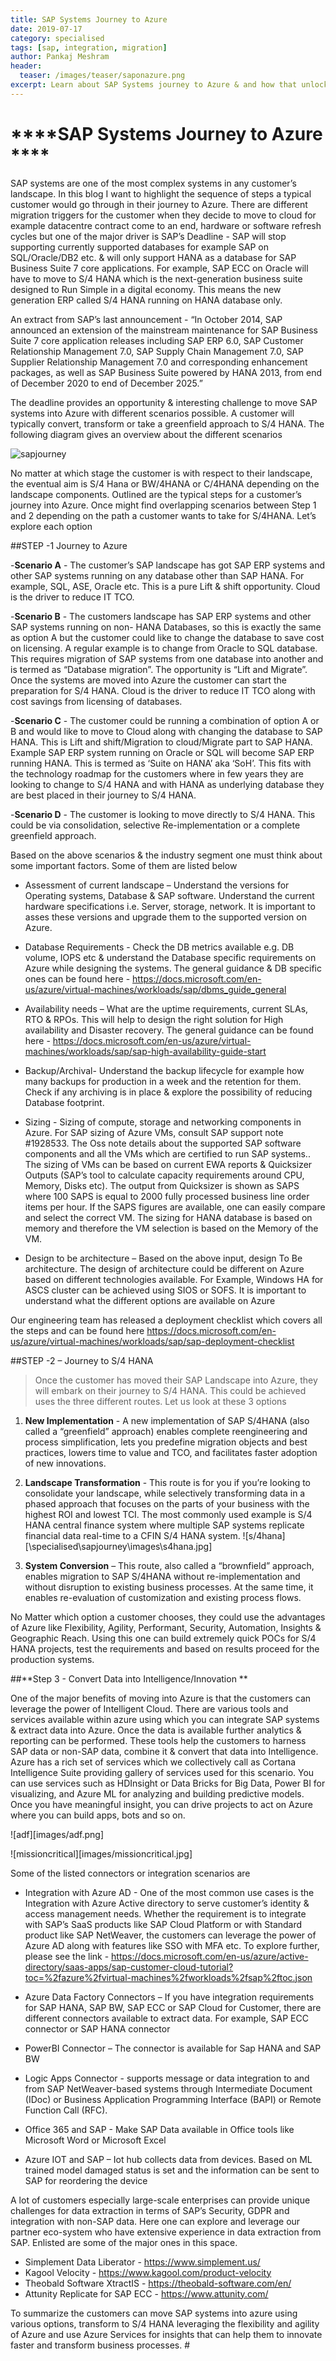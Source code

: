 ```yaml
---
title: SAP Systems Journey to Azure
date: 2019-07-17
category: specialised
tags: [sap, integration, migration]
author: Pankaj Meshram
header:
  teaser: /images/teaser/saponazure.png
excerpt: Learn about SAP Systems journey to Azure & and how that unlocks Innovation by Integration with Azure Services.  
---
```


# ****SAP Systems Journey to Azure ****

SAP systems are one of the most complex systems in any customer’s landscape. In this blog I want to highlight the sequence of steps a typical customer would go through in their journey to Azure. 
There are different migration triggers for the customer when they decide to move to cloud for example datacentre contract come to an end, hardware or software refresh cycles but one of the major driver is SAP’s Deadline - SAP will stop supporting currently supported databases for example SAP on SQL/Oracle/DB2 etc. & will only support HANA as a database for SAP Business Suite 7 core applications. For example, SAP ECC on Oracle will have to move to S/4 HANA which is the next-generation business suite designed to Run Simple in a digital economy. This means the new generation ERP called S/4 HANA running on HANA database only. 


An extract from SAP’s last announcement - “In October 2014, SAP announced an extension of the mainstream maintenance for SAP Business Suite 7 core application releases including SAP ERP 6.0, SAP Customer Relationship Management 7.0, SAP Supply Chain Management 7.0, SAP Supplier Relationship Management 7.0 and corresponding enhancement packages, as well as SAP Business Suite powered by HANA 2013, from end of December 2020 to end of December 2025.”



The deadline provides an opportunity & interesting challenge to move SAP systems into Azure with different scenarios possible. A customer will typically convert, transform or take a greenfield approach to S/4 HANA.  The following diagram gives an overview about the different scenarios 


![sapjourney](images/sapjourney.jpg)


No matter at which stage the customer is with respect to their landscape, the eventual aim is S/4 Hana or BW/4HANA or C/4HANA depending on the landscape components. Outlined are the typical steps for a customer’s journey into Azure. Once might find overlapping scenarios between Step 1 and 2 depending on the path a customer wants to take for S/4HANA. Let’s explore each option


##STEP -1 Journey to Azure 

-**Scenario A** - The customer’s SAP landscape has got SAP ERP systems and other SAP systems running on any database other than SAP HANA. For example, SQL, ASE, Oracle etc. This is a pure Lift & shift opportunity. Cloud is the driver to reduce IT TCO. 

-**Scenario B** - The customers landscape has SAP ERP systems and other SAP systems running on non- HANA Databases, so this is exactly the same as option A but the customer could like to change the database to save cost on licensing. A regular example is to change from Oracle to SQL database. This requires migration of SAP systems from one database into another and is termed as “Database migration”.  The opportunity is “Lift and Migrate”. Once the systems are moved into Azure the customer can start the preparation for S/4 HANA. Cloud is the driver to reduce IT TCO along with cost savings from licensing of databases. 

-**Scenario C** - The customer could be running a combination of option A or B and would like to move to Cloud along with changing the database to SAP HANA. This is Lift and shift/Migration to cloud/Migrate part to SAP HANA. Example SAP ERP system running on Oracle or SQL will become SAP ERP running HANA. This is termed as ‘Suite on HANA’ aka ‘SoH’. This fits with the technology roadmap for the customers where in few years they are looking to change to S/4 HANA and with HANA  as underlying database they are best placed in their journey to S/4 HANA.

-**Scenario D** - The customer is looking to move directly to S/4 HANA. This could be via consolidation, selective Re-implementation or a complete greenfield approach. 

Based on the above scenarios & the industry segment one must think about some important factors. Some of them are listed below 

- Assessment of current landscape – Understand the versions for Operating systems, Database & SAP software. Understand the current hardware specifications i.e. Server, storage, network. It is important to asses these versions and upgrade them to the supported version on Azure.

- Database Requirements - Check the DB metrics available e.g. DB volume, IOPS etc & understand the Database specific requirements on Azure while designing the systems. The general guidance & DB specific ones can be found here  - https://docs.microsoft.com/en-us/azure/virtual-machines/workloads/sap/dbms_guide_general

- Availability needs – What are the uptime requirements, current SLAs, RTO & RPOs. This will help to design the right solution for High availability and Disaster recovery.  The general guidance can be found here - https://docs.microsoft.com/en-us/azure/virtual-machines/workloads/sap/sap-high-availability-guide-start

- Backup/Archival- Understand the backup lifecycle for example how many backups for production in a week and the retention for them. Check if any archiving is in place & explore the possibility of reducing Database footprint. 

-	Sizing - Sizing of compute, storage and networking components in Azure. For SAP sizing of Azure VMs, consult SAP support note #1928533. The Oss note details about the supported SAP software components and all the VMs which are certified to run SAP systems.. The sizing of VMs can be based on current EWA reports & Quicksizer Outputs (SAP’s tool to calculate capacity requirements around CPU, Memory, Disks etc). The output from Quicksizer is shown as SAPS where 100 SAPS is equal to 2000 fully processed business line order items per hour. If the SAPS figures are available, one can easily compare and select the correct VM. The sizing for HANA database is based on memory and therefore the VM selection is based on the Memory of the VM. 

-	Design to be architecture – Based on the above input, design To Be architecture. The design of architecture could be different on Azure based on different technologies available. For Example, Windows HA for ASCS cluster can be achieved using SIOS or SOFS. It is important to understand what the different options are available on Azure

Our engineering team has released a deployment checklist which covers all the steps and can be found here 
https://docs.microsoft.com/en-us/azure/virtual-machines/workloads/sap/sap-deployment-checklist

##STEP -2 – Journey to S/4 HANA 

>Once the customer has moved their SAP Landscape into Azure, they will embark on their journey to S/4 HANA. This could be achieved uses the three different routes. 
Let us look at these 3 options 

1. **New Implementation** - A new implementation of SAP S/4HANA (also called a “greenfield”
approach) enables complete reengineering and process simplification, lets you predefine
migration objects and best practices, lowers time to value and TCO, and facilitates faster
adoption of new innovations.

2. **Landscape Transformation** - This route is for you if you’re looking to consolidate your
landscape, while selectively transforming data in a phased approach that focuses on the
parts of your business with the highest ROI and lowest TCI. The most commonly used example is S/4 HANA central finance system where multiple SAP systems replicate financial data real-time to a CFIN S/4 HANA system. 
![s/4hana][\specialised\sapjourney\images\s4hana.jpg]

3. **System Conversion** – This route, also called a “brownfield” approach, enables migration
to SAP S/4HANA without re-implementation and without disruption to existing business
processes. At the same time, it enables re-evaluation of customization and existing process flows.

No Matter which option a customer chooses, they could use the advantages of Azure like Flexibility, Agility, Performant, Security, Automation, Insights & Geographic Reach. Using this one can build extremely quick POCs for S/4 HANA projects, test the requirements and based on results proceed for the production systems. 

##**Step 3 - Convert Data into Intelligence/Innovation  ** 

One of the major benefits of moving into Azure is that the customers can leverage the power of Intelligent Cloud. There are various tools and services available within azure using which you can integrate SAP systems & extract data into Azure. Once the data is available further analytics & reporting can be performed. These tools help the customers to harness SAP data or non-SAP data, combine it & convert that data into Intelligence. Azure has a rich set of services which we collectively call as Cortana Intelligence Suite providing gallery of services used for this scenario. You can use services such as HDInsight or Data Bricks for Big Data, Power BI for visualizing, and Azure ML for analyzing and building predictive models. Once you have meaningful insight, you can drive projects to act on Azure where you can build apps, bots and so on. 


![adf][images/adf.png]


![missioncritical][images/missioncritical.jpg]

Some of the listed connectors or integration scenarios are 

-  Integration with Azure AD - One of the most common use cases is the Integration with Azure Active directory to serve customer’s identity & access management needs. Whether the requirement is to integrate with SAP’s SaaS products like SAP Cloud Platform or with Standard product like SAP NetWeaver, the customers can leverage the power of Azure AD along with features like SSO with MFA etc. To explore further, please see the link - https://docs.microsoft.com/en-us/azure/active-directory/saas-apps/sap-customer-cloud-tutorial?toc=%2fazure%2fvirtual-machines%2fworkloads%2fsap%2ftoc.json

-	Azure Data Factory Connectors – If you have integration requirements for SAP HANA, SAP BW, SAP ECC or SAP Cloud for Customer, there are different connectors available to extract data. For example, SAP ECC connector or SAP HANA connector 

-	PowerBI Connector – The connector is available for Sap HANA and SAP BW 

-	Logic Apps Connector - supports message or data integration to and from SAP NetWeaver-based systems through Intermediate Document (IDoc) or Business Application Programming Interface (BAPI) or Remote Function Call (RFC).

-	Office 365 and SAP - Make SAP Data available in Office tools like Microsoft Word or Microsoft Excel

-	Azure IOT and SAP – Iot hub collects data from devices. Based on ML trained model damaged status is set and the information can be sent to SAP for reordering the device

A lot of customers especially large-scale enterprises can provide unique challenges for data extraction in terms of SAP’s Security, GDPR and integration with non-SAP data. Here one can explore and leverage our partner eco-system who have extensive experience in data extraction from SAP. Enlisted are some of the major ones in this space. 

-	Simplement Data Liberator - https://www.simplement.us/
-	Kagool Velocity - https://www.kagool.com/product-velocity
-	Theobald Software XtractIS - https://theobald-software.com/en/
-	Attunity Replicate for SAP ECC  - https://www.attunity.com/


To summarize the customers can move SAP systems into azure using various options, transform to S/4 HANA leveraging the flexibility and agility of Azure and use Azure Services for insights that can help them to innovate faster and transform business processes. #

